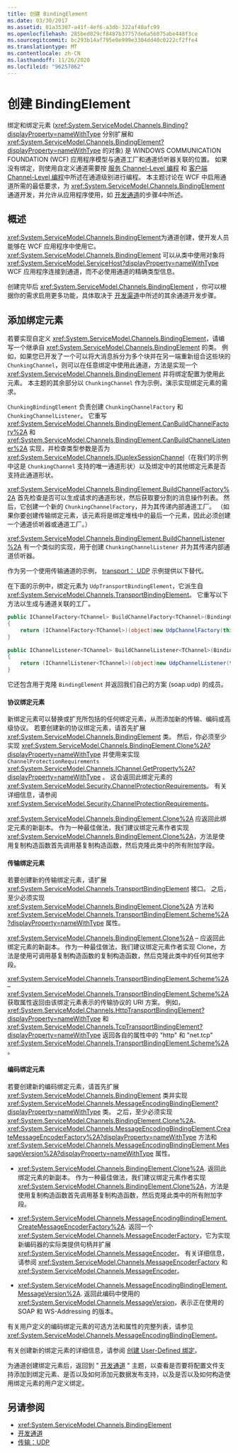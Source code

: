 ```yaml
---
title: 创建 BindingElement
ms.date: 03/30/2017
ms.assetid: 01a35307-a41f-4ef6-a3db-322af40afc99
ms.openlocfilehash: 285bed029cf8487b37757de6a56075abe448f3ce
ms.sourcegitcommit: bc293b14af795e0e999e3304dd40c0222cf2ffe4
ms.translationtype: MT
ms.contentlocale: zh-CN
ms.lasthandoff: 11/26/2020
ms.locfileid: "96257862"
---
```

# <a name="creating-a-bindingelement"></a>创建 BindingElement

绑定和绑定元素 (<xref:System.ServiceModel.Channels.Binding?displayProperty=nameWithType> 分别扩展和 <xref:System.ServiceModel.Channels.BindingElement?displayProperty=nameWithType> 的对象) 是 WINDOWS COMMUNICATION FOUNDATION (WCF) 应用程序模型与通道工厂和通道侦听器关联的位置。 如果没有绑定，则使用自定义通道需要按 [服务 Channel-Level 编程](service-channel-level-programming.md) 和 [客户端 Channel-Level 编程](client-channel-level-programming.md)中所述在通道级别进行编程。 本主题讨论在 WCF 中启用通道所需的最低要求，为 <xref:System.ServiceModel.Channels.BindingElement> 通道开发，并允许从应用程序使用，如 [开发通道](developing-channels.md)的步骤4中所述。  
  
## <a name="overview"></a>概述  

 <xref:System.ServiceModel.Channels.BindingElement>为通道创建，使开发人员能够在 WCF 应用程序中使用它。 <xref:System.ServiceModel.Channels.BindingElement> 可以从类中使用对象将 <xref:System.ServiceModel.ServiceHost?displayProperty=nameWithType> WCF 应用程序连接到通道，而不必使用通道的精确类型信息。  
  
 创建完毕后 <xref:System.ServiceModel.Channels.BindingElement> ，你可以根据你的需求启用更多功能，具体取决于 [开发渠道](developing-channels.md)中所述的其余通道开发步骤。  
  
## <a name="adding-a-binding-element"></a>添加绑定元素  

 若要实现自定义 <xref:System.ServiceModel.Channels.BindingElement>，请编写一个继承自 <xref:System.ServiceModel.Channels.BindingElement> 的类。 例如，如果您已开发了一个可以将大消息拆分为多个块并在另一端重新组合这些块的 `ChunkingChannel`，则可以在任意绑定中使用此通道，方法是实现一个 <xref:System.ServiceModel.Channels.BindingElement> 并将绑定配置为使用此元素。 本主题的其余部分以 `ChunkingChannel` 作为示例，演示实现绑定元素的需求。  
  
 `ChunkingBindingElement` 负责创建 `ChunkingChannelFactory` 和 `ChunkingChannelListener`。 它重写 <xref:System.ServiceModel.Channels.BindingElement.CanBuildChannelFactory%2A> 和 <xref:System.ServiceModel.Channels.BindingElement.CanBuildChannelListener%2A> 实现，并检查类型参数是否为 <xref:System.ServiceModel.Channels.IDuplexSessionChannel>（在我们的示例中这是 `ChunkingChannel` 支持的唯一通道形状）以及绑定中的其他绑定元素是否支持此通道形状。  
  
 <xref:System.ServiceModel.Channels.BindingElement.BuildChannelFactory%2A> 首先检查是否可以生成请求的通道形状，然后获取要分割的消息操作列表。 然后，它创建一个新的 `ChunkingChannelFactory`，并为其传递内部通道工厂。 （如果你要创建传输绑定元素，该元素将是绑定堆栈中的最后一个元素，因此必须创建一个通道侦听器或通道工厂。）  
  
 <xref:System.ServiceModel.Channels.BindingElement.BuildChannelListener%2A> 有一个类似的实现，用于创建 `ChunkingChannelListener` 并为其传递内部通道侦听器。  
  
 作为另一个使用传输通道的示例， [transport： UDP](../samples/transport-udp.md) 示例提供以下替代。  
  
 在下面的示例中，绑定元素为 `UdpTransportBindingElement`，它派生自 <xref:System.ServiceModel.Channels.TransportBindingElement>。 它重写以下方法以生成与通道关联的工厂。  
  
```csharp  
public IChannelFactory<TChannel> BuildChannelFactory<TChannel>(BindingContext context)  
{  
    return (IChannelFactory<TChannel>)(object)new UdpChannelFactory(this, context);  
}  
  
public IChannelListener<TChannel> BuildChannelListener<TChannel>(BindingContext context)  
{  
    return (IChannelListener<TChannel>)(object)new UdpChannelListener(this, context);  
}  
```  
  
 它还包含用于克隆 `BindingElement` 并返回我们自己的方案 (soap.udp) 的成员。  
  
#### <a name="protocol-binding-elements"></a>协议绑定元素  

 新绑定元素可以替换或扩充所包括的任何绑定元素，从而添加新的传输、编码或高级协议。 若要创建新的协议绑定元素，请首先扩展 <xref:System.ServiceModel.Channels.BindingElement> 类。 然后，你必须至少实现 <xref:System.ServiceModel.Channels.BindingElement.Clone%2A?displayProperty=nameWithType> 并使用来实现 `ChannelProtectionRequirements` <xref:System.ServiceModel.Channels.IChannel.GetProperty%2A?displayProperty=nameWithType> 。 这会返回此绑定元素的 <xref:System.ServiceModel.Security.ChannelProtectionRequirements>。  有关详细信息，请参阅 <xref:System.ServiceModel.Security.ChannelProtectionRequirements>。  
  
 <xref:System.ServiceModel.Channels.BindingElement.Clone%2A> 应返回此绑定元素的新副本。 作为一种最佳做法，我们建议绑定元素作者实现 <xref:System.ServiceModel.Channels.BindingElement.Clone%2A>，方法是使用复制构造函数首先调用基复制构造函数，然后克隆此类中的所有附加字段。  
  
#### <a name="transport-binding-elements"></a>传输绑定元素  

 若要创建新的传输绑定元素，请扩展 <xref:System.ServiceModel.Channels.TransportBindingElement> 接口。 之后，至少必须实现 <xref:System.ServiceModel.Channels.BindingElement.Clone%2A> 方法和 <xref:System.ServiceModel.Channels.TransportBindingElement.Scheme%2A?displayProperty=nameWithType> 属性。  
  
 <xref:System.ServiceModel.Channels.BindingElement.Clone%2A> – 应返回此绑定元素的新副本。  作为一种最佳做法，我们建议绑定元素作者实现 Clone，方法是使用可调用基复制构造函数的复制构造函数，然后克隆此类中的任何其他字段。  
  
 <xref:System.ServiceModel.Channels.TransportBindingElement.Scheme%2A> – <xref:System.ServiceModel.Channels.TransportBindingElement.Scheme%2A> 获取属性返回由该绑定元素表示的传输协议的 URI 方案。 例如， <xref:System.ServiceModel.Channels.HttpTransportBindingElement?displayProperty=nameWithType> 和 <xref:System.ServiceModel.Channels.TcpTransportBindingElement?displayProperty=nameWithType> 返回各自的属性中的 "http" 和 "net.tcp" <xref:System.ServiceModel.Channels.TransportBindingElement.Scheme%2A> 。  
  
#### <a name="encoding-binding-elements"></a>编码绑定元素  

 若要创建新的编码绑定元素，请首先扩展 <xref:System.ServiceModel.Channels.BindingElement> 类并实现 <xref:System.ServiceModel.Channels.MessageEncodingBindingElement?displayProperty=nameWithType> 类。 之后，至少必须实现 <xref:System.ServiceModel.Channels.BindingElement.Clone%2A>、<xref:System.ServiceModel.Channels.MessageEncodingBindingElement.CreateMessageEncoderFactory%2A?displayProperty=nameWithType> 方法和 <xref:System.ServiceModel.Channels.MessageEncodingBindingElement.MessageVersion%2A?displayProperty=nameWithType> 属性。  
  
- <xref:System.ServiceModel.Channels.BindingElement.Clone%2A>. 返回此绑定元素的新副本。 作为一种最佳做法，我们建议绑定元素作者实现 <xref:System.ServiceModel.Channels.BindingElement.Clone%2A>，方法是使用复制构造函数首先调用基复制构造函数，然后克隆此类中的所有附加字段。  
  
- <xref:System.ServiceModel.Channels.MessageEncodingBindingElement.CreateMessageEncoderFactory%2A>. 返回一个 <xref:System.ServiceModel.Channels.MessageEncoderFactory>，它为实现新编码器的实际类提供句柄并扩展 <xref:System.ServiceModel.Channels.MessageEncoder>。 有关详细信息，请参阅 <xref:System.ServiceModel.Channels.MessageEncoderFactory> 和 <xref:System.ServiceModel.Channels.MessageEncoder>。  
  
- <xref:System.ServiceModel.Channels.MessageEncodingBindingElement.MessageVersion%2A>. 返回此编码中使用的 <xref:System.ServiceModel.Channels.MessageVersion>，表示正在使用的 SOAP 和 WS-Addressing 的版本。  
  
 有关用户定义的编码绑定元素的可选方法和属性的完整列表，请参见 <xref:System.ServiceModel.Channels.MessageEncodingBindingElement>。  
  
 有关创建新的绑定元素的详细信息，请参阅 [创建 User-Defined 绑定](creating-user-defined-bindings.md)。  
  
 为通道创建绑定元素后，返回到 " [开发通道](developing-channels.md) " 主题，以查看是否要将配置文件支持添加到绑定元素、是否以及如何添加元数据发布支持，以及是否以及如何构造使用绑定元素的用户定义绑定。  
  
## <a name="see-also"></a>另请参阅

- <xref:System.ServiceModel.Channels.BindingElement>
- [开发通道](developing-channels.md)
- [传输：UDP](../samples/transport-udp.md)

